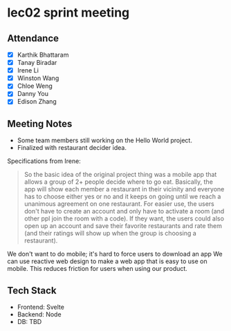 # lec02 sprint meeting

## Attendance
- [x] Karthik Bhattaram
- [x] Tanay Biradar
- [x] Irene Li
- [x] Winston Wang
- [x] Chloe Weng
- [x] Danny You
- [x] Edison Zhang

## Meeting Notes

- Some team members still working on the Hello World project.
- Finalized with restaurant decider idea. 

Specifications from Irene:
> So the basic idea of the original project thing was a mobile app that allows a group of 2+ people decide where to go eat.
> Basically, the app will show each member a restaurant in their vicinity and everyone has to choose either yes or no and it keeps on going until we reach a unanimous agreement on one restaurant.
> For easier use, the users don't have to create an account and only have to activate a room (and other ppl join the room with a code).
> If they want, the users could also open up an account and save their favorite restaurants and rate them (and their ratings will show up when the group is choosing a restaurant).

We don't want to do mobile; it's hard to force users to download an app
We can use reactive web design to make a web app that is easy to use on mobile.
This reduces friction for users when using our product.

## Tech Stack
- Frontend: Svelte
- Backend: Node
- DB: TBD

